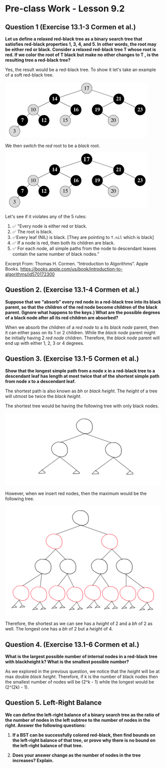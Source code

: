 # Pre-class Work - Lesson 9.2

## Question 1 (Exercise 13.1-3 Cormen et al.)

**Let us define a relaxed red-black tree as a binary search tree that satisfies red-black properties 1, 3, 4, and 5. In
other words, the root may be either red or black. Consider a relaxed red-black tree T whose root is red. If we color
the root of T black but make no other changes to T , is the resulting tree a red-black tree?**

Yes, the result would be a red-black tree. To show it let's take an example of a soft red-black tree.

![Soft Red-Black Tree](images/soft_red-black_tree.png "Original Soft Red-Black Tree")

We then switch the _red_ root to be a _black_ root.

![Red-Black Tree](images/red-black_tree.png "Red-Black Tree")

Let's see if it violates any of the 5 rules:

1. ✅ "Every node is either red or black.
2. ✅ The root is black.
3. ✅Every leaf (NIL) is black. [They are pointing to `T.nil` which is black]
4. ✅ If a node is red, then both its children are black.
5. ✅ For each node, all simple paths from the node to descendant leaves contain the same number of black nodes.”

Excerpt From: Thomas H. Cormen. “Introduction to Algorithms”. Apple Books. https://books.apple.com/us/book/introduction-to-algorithms/id570172300

## Question 2. (Exercise 13.1-4 Cormen et al.)

**Suppose that we “absorb” every red node in a red-black tree into its black parent, so that the children of the red
node become children of the black parent. (Ignore what happens to the keys.) What are the possible degrees of a
black node after all its red children are absorbed?**

When we absorb the children of a _red node_ to a its _black node_ parent, then it can either pass on its 1 or 2 children. While the _black node_ parent might be initially having 2 _red node_ children. Therefore, the _black node_ parent will end up with either 1, 2, 3 or 4 degrees.

## Question 3. (Exercise 13.1-5 Cormen et al.)

**Show that the longest simple path from a node x in a red-black tree to a descendant leaf has length at most twice
that of the shortest simple path from node x to a descendant leaf.**

The shortest path is also known as _bh_ or _black height_. The _height_ of a tree will utmost be twice the _black height_.

The shortest tree would be having the following tree with only black nodes.

![Shortest Red-Black Tree](images/shortest.png "Shortest Red-Black Tree")

However, when we insert red nodes, then the maximum would be the following tree.

![Longest Red-Black Tree](images/longest.png "Longest Red-Black Tree")

Therefore, the shortest as we can see has a _height_ of 2 and a _bh_ of 2 as well.
The longest one has a _bh_ of 2 but a _height_ of 4.

## Question 4. (Exercise 13.1-6 Cormen et al.)

**What is the largest possible number of internal nodes in a red-black tree with blackheight k? What is the smallest
possible number?**

As we explored in the previous question, we notice that the _height_ will be at max double _black height_. Therefore, if k is the number of black nodes then the smallest number of nodes will be (2^k - 1) while the longest would be (2^(2k) - 1).

## Question 5. Left-Right Balance

**We can define the left-right balance of a binary search tree as the ratio of the number of nodes in the left subtree
to the number of nodes in the right. Answer the following questions:**

1. **If a BST can be successfully colored red-black, then find bounds on the left-right balance of that tree, or prove
why there is no bound on the left-right balance of that tree.**

2. **Does your answer change as the number of nodes in the tree increases? Explain.**
